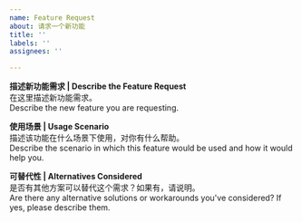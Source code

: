```yaml
---
name: Feature Request
about: 请求一个新功能
title: ''
labels: ''
assignees: ''

---
```


**描述新功能需求 | Describe the Feature Request**  
在这里描述新功能需求。  
Describe the new feature you are requesting.

**使用场景 | Usage Scenario**  
描述该功能在什么场景下使用，对你有什么帮助。  
Describe the scenario in which this feature would be used and how it would help you.

**可替代性 | Alternatives Considered**  
是否有其他方案可以替代这个需求？如果有，请说明。  
Are there any alternative solutions or workarounds you've considered? If yes, please describe them.
